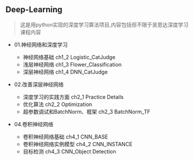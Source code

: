 ## Deep-Learning
> 这是用python实现的深度学习算法项目,内容包括但不限于吴恩达深度学习课程内容

+ 01.神经网络和深度学习
    + 神经网络基础 ch1_2 Logistic_CatJudge 
    + 浅层神经网络 ch1_3 Flower_Classification
    + 深层神经网络 ch1_4 DNN_CatJudge

+ 02.改善深层神经网络
    + 深度学习的实践方面 ch2_1 Practice Details
    + 优化算法 ch2_2 Optimization
    + 超参数调试和BatchNorm、框架 ch2_3 BatchNorm_TF

+ 04.卷积神经网络
    + 卷积神经网络基础 ch4_1 CNN_BASE
    + 卷积神经网络实例模型 ch4_2 CNN_INSTANCE
    + 目标检测 ch4_3 CNN_Object Detection
